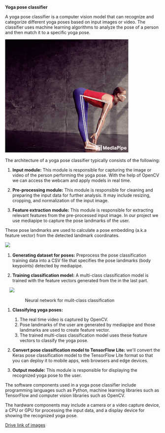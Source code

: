 **Yoga pose classifier**

A yoga pose classifier is a computer vision model that can recognize and categorize different yoga poses based on input images or video. The classifier uses machine learning algorithms to analyze the pose of a person and then match it to a specific yoga pose. 

![](./img/Aspose.Words.f7417221-acfc-48eb-ac3d-1bf3e6f6c2e7.001.png)

The architecture of a yoga pose classifier typically consists of the following: 

1. **Input module:** This module is responsible for capturing the image or video of the person performing the yoga pose. With the help of OpenCV we can access the webcam and apply models in real time.

1. **Pre-processing module:** This module is responsible for cleaning and preparing the input data for further analysis. It may include resizing, cropping, and normalization of the input image.

1. **Feature extraction module:** This module is responsible for extracting relevant features from the pre-processed input image. In our project we use mediapipe to capture the pose landmarks of the user.

These pose landmarks are used to calculate a pose embedding (a.k.a feature vector) from the detected landmark coordinates.

![](./img/Aspose.Words.f7417221-acfc-48eb-ac3d-1bf3e6f6c2e7.002.png)


1. **Generating dataset for poses:** Preprocess the pose classification training data into a CSV file that specifies the pose landmarks (body keypoints) detected by mediapipe.

1. **Training classification model:** A multi-class classification model is trained with the feature vectors generated from the in the last part.

`  `![](./img/Aspose.Words.f7417221-acfc-48eb-ac3d-1bf3e6f6c2e7.003.png)

`         `Neural network for mulit-class classification

1. **Classifying yoga poses:** 
   1. The real time video is captured by OpenCV. 
   1. Pose landmarks of the user are generated by mediapipe and those landmarks are used to create feature vector.
   1. The trained multi-class classification model uses these feature vectors to classify the yoga pose.

1. **Convert pose classification model to TensorFlow Lite:** we'll convert the Keras pose classification model to the TensorFlow Lite format so that you can deploy it to mobile apps, web browsers and edge devices. 

1. **Output module:** This module is responsible for displaying the recognized yoga pose to the user. 

The software components used in a yoga pose classifier include programming languages such as Python, machine learning libraries such as TensorFlow and computer vision libraries such as OpenCV. 

The hardware components may include a camera or a video capture device, a CPU or GPU for processing the input data, and a display device for showing the recognized yoga pose. 

<a href="https://drive.google.com/file/d/1U89F7vnRWnMBBbOTkj0CCNZWnuAg86Ob/view?usp=sharing" target="_blank">Drive link of images</a>
